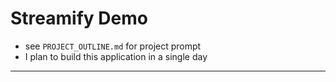 # Streamify Demo

- see `PROJECT_OUTLINE.md` for project prompt
- I plan to build this application in a single day

---
